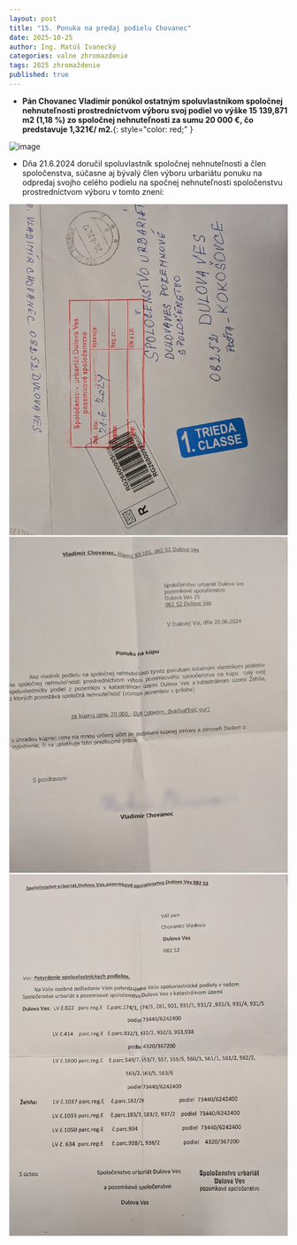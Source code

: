 ```yaml
---
layout: post
title: "15. Ponuka na predaj podielu Chovanec"
date: 2025-10-25
author: Ing. Matúš Ivanecký
categories: valne zhromazdenie
tags: 2025 zhromaždenie
published: true
---
```

- **Pán Chovanec Vladimír ponúkol ostatným spoluvlastníkom spoločnej nehnuteľnosti prostredníctvom výboru svoj podiel vo výške 15 139,871 m2 (1,18 %) zo spoločnej nehnuteľnosti za sumu 20 000 €, čo predstavuje 1,321€/ m2.**{: style="color: red;" }

<!-- Spoločenstvo urbariát Dulova Ves pozemkové spoločenstvo, Adresa: Obchodná 25/15, 082 52 Dulova Ves -->

<!-- IČO: 42379831, DIČ: 2024102465 -->

<img width="691" height="1734" alt="image" src="https://github.com/user-attachments/assets/7bfe0ee9-5f78-44c7-afed-b68af1bad3b5" />


- Dňa 21.6.2024 doručil spoluvlastník spoločnej nehnuteľnosti a člen spoločenstva, súčasne aj bývalý člen výboru urbariátu ponuku na odpredaj svojho celého podielu na spočnej nehnuteľnosti spoločenstvu prostredníctvom výboru v tomto znení:

<img alt="Ponuka Chovanec" src="/assets/img/2024-06-21-Ponuka-Chovanec.jpg" />

<img alt="Ponuka Chovanec" src="/assets/img/2024-06-25-Ponuka-Chovanec-p1.jpg" />

<img alt="Ponuka Chovanec" src="/assets/img/2024-06-25-Ponuka-Chovanec-p2.jpg" />






